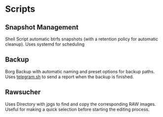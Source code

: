 # Scripts

## Snapshot Management
Shell Script automatic btrfs snapshots (with a retention policy for automatic cleanup). Uses systemd for scheduling

## Backup
Borg Backup with automatic naming and preset options for backup paths. Uses [telegram.sh](https://github.com/fabianonline/telegram.sh) to send a report when the backup is finished.

## Rawsucher
Uses Directory with jpgs to find and copy the corresponding RAW images. Useful for making a quick selection before starting the editing process.
